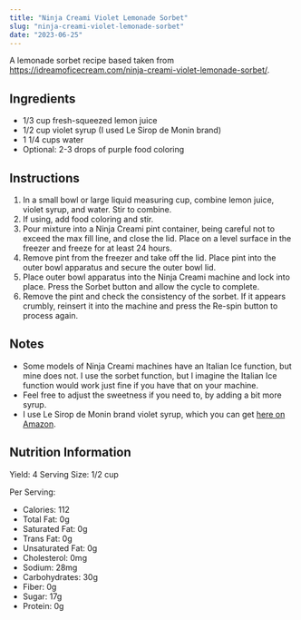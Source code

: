 ```yaml
---
title: "Ninja Creami Violet Lemonade Sorbet"
slug: "ninja-creami-violet-lemonade-sorbet"
date: "2023-06-25"
---
```


A lemonade sorbet recipe based taken from https://idreamoficecream.com/ninja-creami-violet-lemonade-sorbet/.

<!--more-->

## Ingredients

- 1/3 cup fresh-squeezed lemon juice
- 1/2 cup violet syrup (I used Le Sirop de Monin brand)
- 1 1/4 cups water
- Optional: 2-3 drops of purple food coloring

## Instructions

1. In a small bowl or large liquid measuring cup, combine lemon juice, violet syrup, and water. Stir to combine.
1. If using, add food coloring and stir.
1. Pour mixture into a Ninja Creami pint container, being careful not to exceed the max fill line, and close the lid. Place on a level surface in the freezer and freeze for at least 24 hours.
1. Remove pint from the freezer and take off the lid. Place pint into the outer bowl apparatus and secure the outer bowl lid.
1. Place outer bowl apparatus into the Ninja Creami machine and lock into place. Press the Sorbet button and allow the cycle to complete.
1. Remove the pint and check the consistency of the sorbet. If it appears crumbly, reinsert it into the machine and press the Re-spin button to process again.

## Notes

- Some models of Ninja Creami machines have an Italian Ice function, but mine does not. I use the sorbet function, but I imagine the Italian Ice function would work just fine if you have that on your machine.
- Feel free to adjust the sweetness if you need to, by adding a bit more syrup.
- I use Le Sirop de Monin brand violet syrup, which you can get [here on Amazon](https://amzn.to/3KVVlf2).

## Nutrition Information

Yield: 4
Serving Size: 1/2 cup

Per Serving:
- Calories: 112
- Total Fat: 0g
- Saturated Fat: 0g
- Trans Fat: 0g
- Unsaturated Fat: 0g
- Cholesterol: 0mg
- Sodium: 28mg
- Carbohydrates: 30g
- Fiber: 0g
- Sugar: 17g
- Protein: 0g
